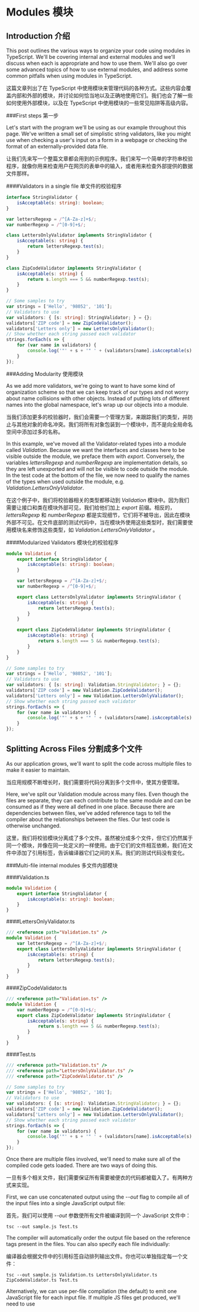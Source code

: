 Modules 模块
====

Introduction 介绍
----

This post outlines the various ways to organize your code using modules in TypeScript. We'll be covering internal and external modules and we'll discuss when each is appropriate and how to use them. We'll also go over some advanced topics of how to use external modules, and address some common pitfalls when using modules in TypeScript.

这篇文章列出了在 TypeScript 中使用模块来管理代码的各种方式。这些内容会覆盖内部和外部的模块，并讨论如何恰当地以及正确地使用它们。我们也会了解一些如何使用外部模块，以及在 TypeScript 中使用模块的一些常见陷阱等高级内容。

###First steps 第一步

Let's start with the program we'll be using as our example throughout this page. We've written a small set of simplistic string validators, like you might use when checking a user's input on a form in a webpage or checking the format of an externally-provided data file.

让我们先来写一个整篇文章都会用到的示例程序。我们来写一个简单的字符串校验程序，就像你用来检查用户在网页的表单中的输入，或者用来检查外部提供的数据文件那样。

####Validators in a single file 单文件的校验程序

```ts
interface StringValidator {
    isAcceptable(s: string): boolean;
}

var lettersRegexp = /^[A-Za-z]+$/;
var numberRegexp = /^[0-9]+$/;

class LettersOnlyValidator implements StringValidator {
    isAcceptable(s: string) {
        return lettersRegexp.test(s);
    }
}

class ZipCodeValidator implements StringValidator {
    isAcceptable(s: string) {
        return s.length === 5 && numberRegexp.test(s);
    }
}

// Some samples to try
var strings = ['Hello', '98052', '101'];
// Validators to use
var validators: { [s: string]: StringValidator; } = {};
validators['ZIP code'] = new ZipCodeValidator();
validators['Letters only'] = new LettersOnlyValidator();
// Show whether each string passed each validator
strings.forEach(s => {
    for (var name in validators) {
        console.log('"' + s + '" ' + (validators[name].isAcceptable(s) ? ' matches ' : ' does not match ') + name);
    }
});
```

###Adding Modularity 使用模块

As we add more validators, we're going to want to have some kind of organization scheme so that we can keep track of our types and not worry about name collisions with other objects. Instead of putting lots of different names into the global namespace, let's wrap up our objects into a module.

当我们添加更多的校验器时，我们会需要一个管理方案，来跟踪我们的类型，并防止与其他对象的命名冲突。我们将所有对象包装到一个模块中，而不是向全局命名空间中添加过多的名称。

In this example, we've moved all the Validator-related types into a module called _Validation_. Because we want the interfaces and classes here to be visible outside the module, we preface them with _export_. Conversely, the variables _lettersRegexp_ and _numberRegexp_ are implementation details, so they are left unexported and will not be visible to code outside the module. In the test code at the bottom of the file, we now need to qualify the names of the types when used outside the module, e.g. _Validation.LettersOnlyValidator_.

在这个例子中，我们将校验器相关的类型都移动到 _Validation_ 模块中。因为我们需要让接口和类在模块外部可见，我们给他们加上 _export_ 前缀。相反的， _lettersRegexp_ 和 _numberRegexp_ 都是实现细节，它们将不被导出，因此在模块外部不可见。在文件底部的测试代码中，当在模块外使用这些类型时，我们需要使用模块名来修饰这些类型，如 _Validation.LettersOnlyValidator_ 。

####Modularized Validators 模块化的校验程序

```ts
module Validation {
    export interface StringValidator {
        isAcceptable(s: string): boolean;
    }

    var lettersRegexp = /^[A-Za-z]+$/;
    var numberRegexp = /^[0-9]+$/;

    export class LettersOnlyValidator implements StringValidator {
        isAcceptable(s: string) {
            return lettersRegexp.test(s);
        }
    }

    export class ZipCodeValidator implements StringValidator {
        isAcceptable(s: string) {
            return s.length === 5 && numberRegexp.test(s);
        }
    }
}

// Some samples to try
var strings = ['Hello', '98052', '101'];
// Validators to use
var validators: { [s: string]: Validation.StringValidator; } = {};
validators['ZIP code'] = new Validation.ZipCodeValidator();
validators['Letters only'] = new Validation.LettersOnlyValidator();
// Show whether each string passed each validator
strings.forEach(s => {
    for (var name in validators) {
        console.log('"' + s + '" ' + (validators[name].isAcceptable(s) ? ' matches ' : ' does not match ') + name);
    }
});
```

Splitting Across Files 分割成多个文件
----

As our application grows, we'll want to split the code across multiple files to make it easier to maintain.

当应用规模不断增长时，我们需要将代码分离到多个文件中，使其方便管理。

Here, we've split our Validation module across many files. Even though the files are separate, they can each contribute to the same module and can be consumed as if they were all defined in one place. Because there are dependencies between files, we've added reference tags to tell the compiler about the relationships between the files. Our test code is otherwise unchanged.

这里，我们将校验模块分离成了多个文件。虽然被分成多个文件，但它们仍然属于同一个模块，并像在同一处定义的一样使用。由于它们的文件相互依赖，我们在文件中添加了引用标签，告诉编译器它们之间的关系。我们的测试代码没有变化。

###Multi-file internal modules 多文件内部模块

####Validation.ts

```ts
module Validation {
    export interface StringValidator {
        isAcceptable(s: string): boolean;
    }
}
```

####LettersOnlyValidator.ts

```ts
/// <reference path="Validation.ts" />
module Validation {
    var lettersRegexp = /^[A-Za-z]+$/;
    export class LettersOnlyValidator implements StringValidator {
        isAcceptable(s: string) {
            return lettersRegexp.test(s);
        }
    }
}
```

####ZipCodeValidator.ts

```ts
/// <reference path="Validation.ts" />
module Validation {
    var numberRegexp = /^[0-9]+$/;
    export class ZipCodeValidator implements StringValidator {
        isAcceptable(s: string) {
            return s.length === 5 && numberRegexp.test(s);
        }
    }
}
```

####Test.ts

```ts
/// <reference path="Validation.ts" />
/// <reference path="LettersOnlyValidator.ts" />
/// <reference path="ZipCodeValidator.ts" />

// Some samples to try
var strings = ['Hello', '98052', '101'];
// Validators to use
var validators: { [s: string]: Validation.StringValidator; } = {};
validators['ZIP code'] = new Validation.ZipCodeValidator();
validators['Letters only'] = new Validation.LettersOnlyValidator();
// Show whether each string passed each validator
strings.forEach(s => {
    for (var name in validators) {
        console.log('"' + s + '" ' + (validators[name].isAcceptable(s) ? ' matches ' : ' does not match ') + name);
    }
});
```

Once there are multiple files involved, we'll need to make sure all of the compiled code gets loaded. There are two ways of doing this.

一旦有多个相关文件，我们需要保证所有需要被便衣的代码都被载入了。有两种方式来实现。

First, we can use concatenated output using the _--out_ flag to compile all of the input files into a single JavaScript output file:

首先，我们可以使用 _--out_ 参数使所有文件被编译到同一个 JavaScript 文件中：

```
tsc --out sample.js Test.ts
```

The compiler will automatically order the output file based on the reference tags present in the files. You can also specify each file individually:

编译器会根据文件中的引用标签自动排列输出文件。你也可以单独指定每一个文件：

```
tsc --out sample.js Validation.ts LettersOnlyValidator.ts ZipCodeValidator.ts Test.ts
```

Alternatively, we can use per-file compilation (the default) to emit one JavaScript file for each input file. If multiple JS files get produced, we'll need to use _<script>_ tags on our webpage to load each emitted file in the appropriate order, for example:

另外，我们也可以将每个输入的文件单独编译（默认行为）。如果产生了多个 JS 文件，我们需要在网页中使用 _<script>_ 标签通过特定的顺序载入每个文件，例如：

####MyTestPage.html (excerpt)

```ts
    <script src="Validation.js" type="text/javascript" />
    <script src="LettersOnlyValidator.js" type="text/javascript" />
    <script src="ZipCodeValidator.js" type="text/javascript" />
    <script src="Test.js" type="text/javascript" />
```

Going External 使用外部模块
----

TypeScript also has the concept of an external module. External modules are used in two cases: node.js and require.js. Applications not using node.js or require.js do not need to use external modules and can best be organized using the internal module concept outlined above.

TypeScript 中也有外部模块的概念。外部模块有两个应用场景：node.js 和 require.js。不使用 node.js 和 require.js 的应用不需要外部模块，是用上面讲到的内部模块概念来管理就可以了。

In external modules, relationships between files are specified in terms of imports and exports at the file level. In TypeScript, any file containing a top-level _import_ or _export_ is considered an external module.

外部模块中，文件间的关系通过文件中的导入和导出规则制定。在 TypeScript 中，任何包含顶级 _import_ 或 _export_ 的文件都被看做一个外部模块。

Below, we have converted the previous example to use external modules. Notice that we no longer use the module keyword – the files themselves constitute a module and are identified by their filenames.

下面，我们将之前的示例改写成使用外部模块的方式。注意，我们不再使用 module 关键词——文件本身就构成了一个通过其文件名区分的模块。

The reference tags have been replaced with _import_ statements that specify the dependencies between modules. The _import_ statement has two parts: the name that the module will be known by in this file, and the require keyword that specifies the path to the required module:

我们使用 _import_ 声明代替引用标签来指定模块间的依赖关系。_import_ 声明包含两部分：模块在当前文件中的名称，以及制定了外部模块路径的 require 关键词：

```ts
import someMod = require('someModule');
```

We specify which objects are visible outside the module by using the _export_ keyword on a top-level declaration, similarly to how _export_ defined the public surface area of an internal module.

我们在顶级声明中使用 _export_ 关键词指定那些对象在模块外可见，就像使用 _export_ 定义内部模块的公共部分一样。

To compile, we must specify a module target on the command line. For node.js, use _--module commonjs_; for require.js, use _--module amd_. For example:

我们必须在命令行中指定模块编译的目标。 _--module commonjs_ 编译成 node.js 模块，  _--module amd_ 编译成 require.js 模块。例如：

```
tsc --module commonjs Test.ts
```

When compiled, each external module will become a separate .js file. Similar to reference tags, the compiler will follow _import_ statements to compile dependent files.

编译时，每个外部模块都会成为一个独立的 .js 文件。类似引用标签，编译器会根据 _import_ 声明来编译依赖文件。

####Validation.ts

```ts
export interface StringValidator {
    isAcceptable(s: string): boolean;
}
```

####LettersOnlyValidator.ts

```ts
import validation = require('./Validation');
var lettersRegexp = /^[A-Za-z]+$/;
export class LettersOnlyValidator implements validation.StringValidator {
    isAcceptable(s: string) {
        return lettersRegexp.test(s);
    }
}
```

####ZipCodeValidator.ts

```ts
import validation = require('./Validation');
var numberRegexp = /^[0-9]+$/;
export class ZipCodeValidator implements validation.StringValidator {
    isAcceptable(s: string) {
        return s.length === 5 && numberRegexp.test(s);
    }
}
```

####Test.ts

```ts
import validation = require('./Validation');
import zip = require('./ZipCodeValidator');
import letters = require('./LettersOnlyValidator');

// Some samples to try
var strings = ['Hello', '98052', '101'];
// Validators to use
var validators: { [s: string]: validation.StringValidator; } = {};
validators['ZIP code'] = new zip.ZipCodeValidator();
validators['Letters only'] = new letters.LettersOnlyValidator();
// Show whether each string passed each validator
strings.forEach(s => {
    for (var name in validators) {
        console.log('"' + s + '" ' + (validators[name].isAcceptable(s) ? ' matches ' : ' does not match ') + name);
    }
});
```

###Code Generation for External Modules 外部模块的代码生成

Depending on the module target specified during compilation, the compiler will generate appropriate code for either node.js (commonjs) or require.js (AMD) module-loading systems. For more information on what the _define_ and _require_ calls in the generated code do, consult the documentation for each module loader.

编译器会根据编译时指定的目标模块来生成 node.js (commonjs) 或 require.js (AMD) 对应的代码。想要了解更多关于 _define_ 和 _require_ 在生成的代码中如何工作的信息，可以参考对应模块加载器的文档。

This simple example shows how the names used during importing and exporting get translated into the module loading code.

下面的例子展示了模块名在导入和导出时是如何被翻译的。

####SimpleModule.ts

```ts
import m = require('mod');
export var t = m.something + 1;
```

####AMD / RequireJS SimpleModule.js:

```ts
define(["require", "exports", 'mod'], function(require, exports, m) {
    exports.t = m.something + 1;
});
```

####CommonJS / Node SimpleModule.js:

```ts
var m = require('mod');
exports.t = m.something + 1;
```

Export =
----

In the previous example, when we consumed each validator, each module only exported one value. In cases like this, it's cumbersome to work with these symbols through their qualified name when a single identifier would do just as well.

在上面的例子中，我们编写的每个校验器模块只导出了一个值。在这种情况下，处理这么多模块名是很麻烦的，只要一个识别符就可以了。

The export = syntax specifies a single object that is exported from the module. This can be a class, interface, module, function, or enum. When imported, the exported symbol is consumed directly and is not qualified by any name.

`export =` 语法指定了从模块中导出一个对象。这个对象可以是类、接口、模块、函数或枚举值。当引入该值时，导出的符号可以直接使用，不需要通过任何名称来指定。

Below, we've simplified the Validator implementations to only export a single object from each module using the export = syntax. This simplifies the consumption code – instead of referring to 'zip.ZipCodeValidator', we can simply refer to 'zipValidator'.

下面，我们使用 `export =` 语法从每个模块中导出一个对象，来简化校验器的实现。这简化了使用代码——使用 'zipValidator' 而不是 'zip.ZipCodeValidator'。

####Validation.ts

```ts
export interface StringValidator {
    isAcceptable(s: string): boolean;
}
```

####LettersOnlyValidator.ts

```ts
import validation = require('./Validation');
var lettersRegexp = /^[A-Za-z]+$/;
class LettersOnlyValidator implements validation.StringValidator {
    isAcceptable(s: string) {
        return lettersRegexp.test(s);
    }
}
export = LettersOnlyValidator;
```

####ZipCodeValidator.ts

```ts
import validation = require('./Validation');
var numberRegexp = /^[0-9]+$/;
class ZipCodeValidator implements validation.StringValidator {
    isAcceptable(s: string) {
        return s.length === 5 && numberRegexp.test(s);
    }
}
export = ZipCodeValidator;
```

####Test.ts

```ts
import validation = require('./Validation');
import zipValidator = require('./ZipCodeValidator');
import lettersValidator = require('./LettersOnlyValidator');

// Some samples to try
var strings = ['Hello', '98052', '101'];
// Validators to use
var validators: { [s: string]: validation.StringValidator; } = {};
validators['ZIP code'] = new zipValidator();
validators['Letters only'] = new lettersValidator();
// Show whether each string passed each validator
strings.forEach(s => {
    for (var name in validators) {
        console.log('"' + s + '" ' + (validators[name].isAcceptable(s) ? ' matches ' : ' does not match ') + name);
    }
});
```

Alias 别名
----

Another way that you can simplify working with either kind of module is to use _import q = x.y.z_ to create shorter names for commonly-used objects. Not to be confused with the _import x = require('name')_ syntax used to load external modules, this syntax simply creates an alias for the specified symbol. You can use these sorts of imports (commonly referred to as aliases) for any kind of identifier, including objects created from external module imports.

另一种简化使用多种模块的方式，是使用 _import q = x.y.z_ 来创建经常使用的对象的短名称。不要与使用 _import x = require('name')_ 导入外部模块的语法弄混，这个语法只是为指定的符号创建一个别名。你可以为任何类型的识别符使用这种导入方式（通常称作别名），包括通过导入外部模块创建的对象。

####Basic Aliasing 基本的别名

```ts
module Shapes {
    export module Polygons {
        export class Triangle { }
        export class Square { }
    }
}

import polygons = Shapes.Polygons;
var sq = new polygons.Square(); // Same as 'new Shapes.Polygons.Square()'
```

Notice that we don't use the _require_ keyword; instead we assign directly from the qualified name of the symbol we're importing. This is similar to using _var_, but also works on the type and namespace meanings of the imported symbol. Importantly, for values, _import_ is a distinct reference from the original symbol, so changes to an aliased _var_ will not be reflected in the original variable.

注意，我们没有使用 _require_ 关键词；相反地，我们直接直接将制定的名称赋值给导入的符号。这与使用 _var_ 类似，不过对导入符号的类型和命名空间也有效。重要的一点，对于值来说， _import_ 是与原始的符号不同的引用，所以修改别名变量不会影响到原始变量。

Optional Module Loading and Other Advanced Loading Scenarios 可选的模块加载及高级模块加载方案
----

In some cases, you may want to only load a module under some conditions. In TypeScript, we can use the pattern shown below to implement this and other advanced loading scenarios to directly invoke the module loaders without losing type safety.

有时候，你只需要在特定的情况下加载一个模块。在 TypeScript 中，我们可以用下面的方式来实现这个功能，还有其他在不丢失类型安全的前提下调用模块加载器的高级加载方式。

The compiler detects whether each module is used in the emitted JavaScript. For modules that are only used as part of the type system, no require calls are emitted. This culling of unused references is a good performance optimization, and also allows for optional loading of those modules.

编译器会检查启动的 JavaScript 中每一个模块是否被使用。对于值作为类型系统一部分的模块来说，导入调用不会被执行。这种消除未使用的引用是一种很好的性能优化方式，也使模块拥有了动态加载的特性。

The core idea of the pattern is that the _import id = require('...')_ statement gives us access to the types exposed by the external module. The module loader is invoked (through require) dynamically, as shown in the if blocks below. This leverages the reference-culling optimization so that the module is only loaded when needed. For this pattern to work, it's important that the symbol defined via import is only used in type positions (i.e. never in a position that would be emitted into the JavaScript).

这种功能的核心是 _import id = require('...')_ 声明让我们可以访问到外部模块暴露的类型。模块加载器被动态调用（通过 require），像上面代码中的 if 块那样。这平衡了引用消除优化，使模块只在需要时被加载。{暂时无法翻译}

To maintain type safety, we can use the _typeof_ keyword. The _typeof_ keyword, when used in a type position, produces the type of a value, in this case the type of the external module.

为了保证类型安全，我们可以用 _typeof_ 关键词。 _typeof_ 可以获取值的类型，在这个例子中，就是外部模块的类型。

####Dynamic Module Loading in node.js node.js 中的动态模块加载

```ts
declare var require;
import Zip = require('./ZipCodeValidator');
if (needZipValidation) {
    var x: typeof Zip = require('./ZipCodeValidator');
    if (x.isAcceptable('.....')) { /* ... */ }
}
```

####Sample: Dynamic Module Loading in require.js require.js 中的动态模块加载

```ts
declare var require;
import Zip = require('./ZipCodeValidator');
if (needZipValidation) {
    require(['./ZipCodeValidator'], (x: typeof Zip) => {
        if (x.isAcceptable('...')) { /* ... */ }
    });
}
```

Working with Other JavaScript Libraries 使用其他 JavaScript 库
----

To describe the shape of libraries not written in TypeScript, we need to declare the API that the library exposes. Because most JavaScript libraries expose only a few top-level objects, modules are a good way to represent them. We call declarations that don't define an implementation "ambient". Typically these are defined in .d.ts files. If you're familiar with C/C++, you can think of these as .h files or 'extern'. Let's look at a few examples with both internal and external examples.

为了描述非 TypeScript 写成的库的结构，我们需要声明库中暴露的 API。大多数 JavaScript 库只暴露出少量的顶级对象，所以用模块来描述它们是比较好的方式。{暂时无法翻译}

###Ambient Internal Modules 包装内部模块

The popular library D3 defines its functionality in a global object called 'D3'. Because this library is loaded through a _script_ tag (instead of a module loader), its declaration uses internal modules to define its shape. For the TypeScript compiler to see this shape, we use an ambient internal module declaration. For example:

####D3.d.ts (simplified excerpt)

```ts
declare module D3 {
    export interface Selectors {
        select: {
            (selector: string): Selection;
            (element: EventTarget): Selection;
        };
    }

    export interface Event {
        x: number;
        y: number;
    }

    export interface Base extends Selectors {
        event: Event;
    }
}

declare var d3: D3.Base;
```

###Ambient External Modules 包装外部模块

In node.js, most tasks are accomplished by loading one or more modules. We could define each module in its own .d.ts file with top-level export declarations, but it's more convenient to write them as one larger .d.ts file. To do so, we use the quoted name of the module, which will be available to a later import.  For example:

####node.d.ts (simplified excerpt)

```ts
declare module "url" {
    export interface Url {
        protocol?: string;
        hostname?: string;
        pathname?: string;
    }

    export function parse(urlStr: string, parseQueryString?, slashesDenoteHost?): Url;
}

declare module "path" {
    export function normalize(p: string): string;
    export function join(...paths: any[]): string;
    export var sep: string;
}
```

Now we can _/// <reference>_ node.d.ts and then load the modules using e.g. _import url = require('url');_.

```ts
///<reference path="node.d.ts"/>
import url = require("url");
var myUrl = url.parse("http://www.typescriptlang.org");
```


Pitfalls of Modules 模块的陷阱
----

In this section we'll describe various common pitfalls in using internal and external modules, and how to avoid them.

在这一节，我们将讨论使用内部和外部模块时常见的陷阱，以及如何避免这些陷阱。

###<reference> to an external module <reference> 引用外部模块

A common mistake is to try to use the /// <reference> syntax to refer to an external module file, rather than using import. To understand the distinction, we first need to understand the three ways that the compiler can locate the type information for an external module.

The first is by finding a .ts file named by an _import x = require(...);_ declaration. That file should be an implementation file with top-level import or export declarations.

The second is by finding a .d.ts file, similar to above, except that instead of being an implementation file, it's a declaration file (also with top-level import or export declarations).

The final way is by seeing an "ambient external module declaration", where we 'declare' a module with a matching quoted name.

####myModules.d.ts

```ts
// In a .d.ts file or .ts file that is not an external module:
declare module "SomeModule" {
    export function fn(): string;
}
```

####myOtherModule.ts

```ts
/// <reference path="myModules.d.ts" />
import m = require("SomeModule");
```

The reference tag here allows us to locate the declaration file that contains the declaration for the ambient external module. This is how the node.d.ts file that several of the TypeScript samples use is consumed, for example.

###Needless Namespacing 多余的命名空间

If you're converting a program from internal modules to external modules, it can be easy to end up with a file that looks like this:

####shapes.ts

```ts
export module Shapes {
    export class Triangle { /* ... */ }
    export class Square { /* ... */ }
}
```

The top-level module here _Shapes_ wraps up _Triangle_ and _Square_ for no reason. This is confusing and annoying for consumers of your module:

####shapeConsumer.ts

```ts
import shapes = require('./shapes');
var t = new shapes.Shapes.Triangle(); // shapes.Shapes?
```

A key feature of external modules in TypeScript is that two different external modules will never contribute names to the same scope. Because the consumer of an external module decides what name to assign it, there's no need to proactively wrap up the exported symbols in a namespace.

To reiterate why you shouldn't try to namespace your external module contents, the general idea of namespacing is to provide logical grouping of constructs and to prevent name collisions. Because the external module file itself is already a logical grouping, and its top-level name is defined by the code that imports it, it's unnecessary to use an additional module layer for exported objects.
 
Revised Example:

####shapes.ts

```ts
export class Triangle { /* ... */ }
export class Square { /* ... */ }
```

####shapeConsumer.ts

```ts
import shapes = require('./shapes');
var t = new shapes.Triangle(); 
```

###Trade-offs for External Modules

Just as there is a one-to-one correspondence between JS files and modules, TypeScript has a one-to-one correspondence between external module source files and their emitted JS files. One effect of this is that it's not possible to use the _--out_ compiler switch to concatenate multiple external module source files into a single JavaScript file.
